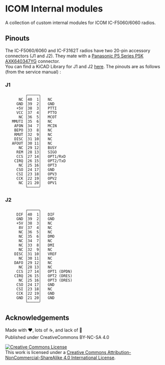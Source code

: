 # ICOM Internal modules

A collection of custom internal modules for ICOM IC-F5060/6060 radios.

## Pinouts

The IC-F5060/6060 and IC-F3162T radios have two 20-pin accessory connectors (J1 and J2). They mate with a [Panasonic P5 Series P5K AXK640347YG](https://na.industrial.panasonic.com/products/connectors/board-board-connectors/lineup/narrow-fine-pitch-connectors/series/82696/model/83045) connector.  
You can find a KiCAD Library for J1 and J2 [here](./CAD-Libs/ICOM-J1-J2). The pinouts are as follows (from the service manual) :

### J1

```ascii
         ┌─────╮
      NC │40  1│   NC
     GND │39  2│   GND
     +5V │38  3│   PTTI
     VCC │37  4│   PTTO
      NC │36  5│   MCOT
   MMUTI │35  6│   NC
    AFON │34  7│   MCIN
    BEPO │33  8│   NC
    RMUT │32  9│   NC
    DISC │31 10│   NC
   AFOUT │30 11│   NC
      NC │29 12│   BUSY
     REM │28 13│   SIGO
     CCS │27 14│   OPT1/RxD
    CIRQ │26 15│   OPT2/TxD
      NC │25 16│   OPT3
     CSO │24 17│   GND
     CSI │23 18│   OPV3
     CCK │22 19│   OPV2
      NC │21 20│   OPV1
         └─────╯
```

### J2

```ascii
         ┌─────╮
     DIF │40  1│   DIF
     GND │39  2│   GND
     +5V │38  3│   NC
      8V │37  4│   NC
      NC │36  5│   NC
      NC │35  6│   DMO
      NC │34  7│   NC
      NC │33  8│   DMI
      NC │32  9│   NC
    DISC │31 10│   VREF
      NC │30 11│   NC
    DAFO │29 12│   NC
      NC │28 13│   NC
     CCS │27 14│   OPT1 (DPDN)
    CIRQ │26 15│   OPT2 (DRES)
      NC │25 16│   OPT3 (DRES)
     CSO │24 17│   GND
     CSI │23 18│   NC
     CCK │22 19│   GND
     GND │21 20│   GND
         └─────╯
```

## Acknowledgements

Made with ❤️, lots of ☕️, and lack of 🛌  
Published under CreativeCommons BY-NC-SA 4.0

[![Creative Commons License](https://i.creativecommons.org/l/by-nc-sa/4.0/88x31.png)](http://creativecommons.org/licenses/by-nc-sa/4.0/)  
This work is licensed under a [Creative Commons Attribution-NonCommercial-ShareAlike 4.0 International License](http://creativecommons.org/licenses/by-nc-sa/4.0/).
